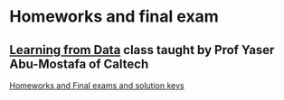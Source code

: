 # Homeworks and final exam
## [Learning from Data](http://work.caltech.edu/telecourse.html) class taught by Prof Yaser Abu-Mostafa of Caltech

[Homeworks and Final exams and solution keys](http://work.caltech.edu/homeworks.html)
